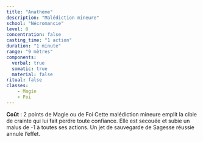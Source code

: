 ```yaml
---
title: "Anathème"
description: "Malédiction mineure"
school: "Nécromancie"
level: 0
concentration: false
casting_time: "1 action"
duration: "1 minute"
range: "9 mètres"
components:
  verbal: true
  somatic: true
  material: false
ritual: false
classes:
    - Magie
    - Foi
---
```

**Coût** : 2 points de Magie ou de Foi
Cette malédiction mineure emplit la cible de crainte qui lui fait perdre toute confiance. Elle est secouée et subie un malus de -1 à toutes ses actions. Un jet de sauvegarde de Sagesse réussie annule l’effet.
